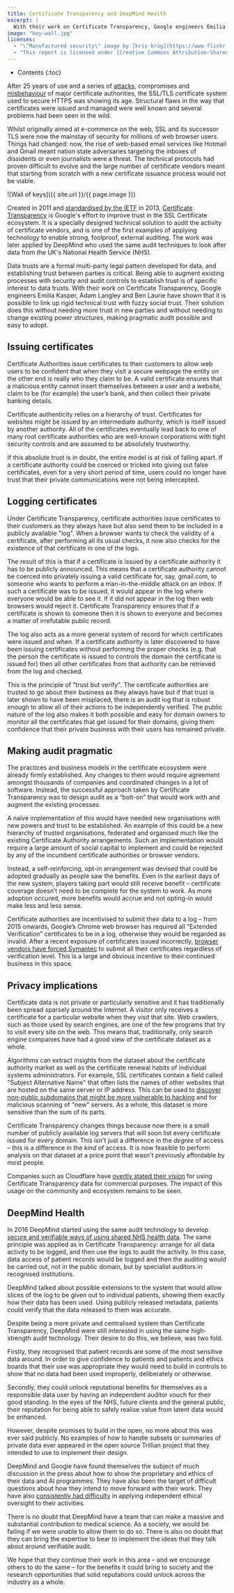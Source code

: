 ```yaml
---
title: Certificate Transparency and DeepMind Health
excerpt: |
  With their work on Certificate Transparency, Google engineers Emilia Kasper, Adam Langley and Ben Laurie have shown that it is possible to link rigid technical trust with fuzzy social trust. Their solution does this without needing more trust in new parties and without needing to change existing power structures, making pragmatic audit possible and easy to adopt.
image: "key-wall.jpg"
licenses:
  - "\"Manufactured security\" image by [kris krüg](https://www.flickr.com/photos/kk) used under [CC-BY-SA 2.0](https://creativecommons.org/licenses/by-sa/2.0)."
  - "This report is licensed under [Creative Commons Attribution-ShareAlike 4.0 International](https://creativecommons.org/licenses/by-sa/4.0/)."
---
```

* Contents
{:toc}

After 25 years of use and a series of [attacks](https://threatpost.com/final-report-diginotar-hack-shows-total-compromise-ca-servers-103112/77170/), compromises and [misbehaviour](https://security.googleblog.com/2016/10/distrusting-wosign-and-startcom.html) of major certificate authorities, the SSL/TLS certificate system used to secure HTTPS was showing its age. Structural flaws in the way that certificates were issued and managed were well known and several problems had been seen in the wild.

Whilst originally aimed at e-commerce on the web, SSL and its successor TLS were now the mainstay of security for millions of web browser users. Things had changed: now, the rise of web-based email services like Hotmail and Gmail meant nation state adversaries targeting the inboxes of dissidents or even journalists were a threat. The technical protocols had proven difficult to evolve and the large number of certificate vendors meant that starting from scratch with a new certificate issuance process would not be viable.

![Wall of keys]({{ site.url }}/{{ page.image }})

Created in 2011 and [standardised by the IETF](https://tools.ietf.org/html/rfc6962) in 2013, [Certificate Transparency](https://www.certificate-transparency.org/) is Google's effort to improve trust in the SSL Certificate ecosystem. It is a specially designed technical solution to audit the activity of certificate vendors, and is one of the first examples of applying technology to enable strong, foolproof, external auditing. The work was later applied by DeepMind who used the same audit techniques to look after data from the UK's National Health Service (NHS).

Data trusts are a formal multi-party legal pattern developed for data, and establishing trust between parties is critical. Being able to augment existing processes with security and audit controls to establish trust is of specific interest to data trusts. With their work on Certificate Transparency, Google engineers Emilia Kasper, Adam Langley and Ben Laurie have shown that it is possible to link up rigid technical trust with fuzzy social trust. Their solution does this without needing more trust in new parties and without needing to change existing power structures, making pragmatic audit possible and easy to adopt.

## Issuing certificates

Certificate Authorities issue certificates to their customers to allow web users to be confident that when they visit a secure webpage the entity on the other end is really who they claim to be. A valid certificate ensures that a malicious entity cannot insert themselves between a user and a website, claim to be (for example) the user’s bank, and then collect their private banking details.

Certificate authenticity relies on a hierarchy of trust. Certificates for websites might be issued by an intermediate authority, which is itself issued by another authority. All of the certificates eventually lead back to one of many root certificate authorities who are well-known corporations with tight security controls and are assumed to be absolutely trustworthy.

If this absolute trust is in doubt, the entire model is at risk of falling apart. If a certificate authority could be coerced or tricked into giving out false certificates, even for a very short period of time, users could no longer have trust that their private communications were not being intercepted.

## Logging certificates

Under Certificate Transparency, certificate authorities issue certificates to their customers as they always have but also send them to be included in a publicly available "log". When a browser wants to check the validity of a certificate, after performing all its usual checks, it now also checks for the existence of that certificate in one of the logs.

The result of this is that if a certificate is issued by a certificate authority it has to be publicly announced. This means that a certificate authority cannot be coerced into privately issuing a valid certificate for, say, gmail.com, to someone who wants to perform a man-in-the-middle attack on an inbox. If such a certificate was to be issued, it would appear in the log where everyone would be able to see it. If it did not appear in the log then web browsers would reject it. Certificate Transparency ensures that if a certificate is shown to someone then it is shown to everyone and becomes a matter of irrefutable public record.

The log also acts as a more general system of record for which certificates were issued and when. If a certificate authority is later discovered to have been issuing certificates without performing the proper checks (e.g. that the person the certificate is issued to controls the domain the certificate is issued for) then all other certificates from that authority can be retrieved from the log and checked.

This is the principle of "trust but verify". The certificate authorities are trusted to go about their business as they always have but if that trust is later shown to have been misplaced, there is an audit log that is robust enough to allow all of their actions to be independently verified. The public nature of the log also makes it both possible and easy for domain owners to monitor all the certificates that get issued for their domains, giving them confidence that their private business with their users has remained private.

## Making audit pragmatic

The practices and business models in the certificate ecosystem were already firmly established. Any changes to them would require agreement amongst thousands of companies and coordinated changes in a lot of software. Instead, the successful approach taken by Certificate Transparency was to design audit as a “bolt-on” that would work with and augment the existing processes.

A naïve implementation of this would have needed new organisations with new powers and trust to be established. An example of this could be a new hierarchy of trusted organisations, federated and organised much like the existing Certificate Authority arrangements. Such an implementation would require a large amount of social capital to implement and could be rejected by any of the incumbent certificate authorities or browser vendors.

Instead, a self-reinforcing, opt-in arrangement was devised that could be adopted gradually as people saw the benefits. Even in the earliest days of the new system, players taking part would still receive benefit – certificate coverage doesn’t need to be complete for the system to work. As more adoption occured, more benefits would accrue and not opting-in would make less and less sense.

Certificate authorities are incentivised to submit their data to a log – from 2015 onwards, Google’s Chrome web browser has required all “Extended Verification” certificates to be in a log, otherwise they would be regarded as invalid. After a recent exposure of certificates issued incorrectly, [browser vendors have forced Symantec](https://www.bankinfosecurity.com/google-outlines-plan-to-reject-symantecs-digital-certificates-a-9795) to submit all their certificates regardless of verification level. This is a large and obvious incentive to their continued business in this space.

## Privacy implications

Certificate data is not private or particularly sensitive and it has traditionally been spread sparsely around the Internet. A visitor only receives a certificate for a particular website when they visit that site. Web crawlers, such as those used by search engines, are one of the few programs that try to visit every site on the web. This means that, traditionally, only search engine companies have had a good view of the certificate dataset as a whole.

Algorithms can extract insights from the dataset about the certificate authority market as well as the certificate renewal habits of individual systems administrators. For example, SSL certificates contain a field called "Subject Alternative Name" that often lists the names of other websites that are hosted on the same server or IP address. This can be used to [discover non-public subdomains that might be more vulnerable to hacking](https://arxiv.org/pdf/1809.08325) and for malicious scanning of "new" servers. As a whole, this dataset is more sensitive than the sum of its parts.

Certificate Transparency changes things because now there is a small number of publicly available log servers that will soon list every certificate issued for every domain. This isn't just a difference in the *degree* of access – this is a difference in the *kind* of access. It is now feasible to perform analysis on that dataset at a price point that wasn't previously affordable by most people.

Companies such as Cloudflare have [overtly stated their vision](https://ct.cloudflare.com/about) for using Certificate Transparency data for commercial purposes. The impact of this usage on the community and ecosystem remains to be seen.

## DeepMind Health

In 2016 DeepMind started using the same audit technology to develop [secure and verifiable ways of using shared NHS health data](https://deepmind.com/blog/trust-confidence-verifiable-data-audit/). The same principle was applied as in Certificate Transparency: arrange for all data activity to be logged, and then use the logs to audit the activity. In this case, data access of patient records would be logged and then the auditing would be carried out, not in the public domain, but by specialist auditors in recognised institutions.

DeepMind talked about possible extensions to the system that would allow slices of the log to be given out to individual patients, showing them exactly how their data has been used. Using publicly released metadata, patients could verify that the data released to them was accurate.

Despite being a more private and centralised system than Certificate Transparency, DeepMind were still interested in using the same high-strength audit technology. Their desire to do this, we believe, was two fold.

Firstly, they recognised that patient records are some of the most sensitive data around. In order to give confidence to patients and patients and ethics boards that their use was appropriate they would need to build in controls to show that no data had been used improperly, deliberately or otherwise.

Secondly, they could unlock reputational benefits for themselves as a responsible data user by having an independent auditor vouch for their good standing. In the eyes of the NHS, future clients and the general public, their reputation for being able to safely realise value from latent data would be enhanced.

However, despite promises to build in the open, no more about this was ever said publicly. No examples of how to handle subsets or summaries of private data ever appeared in the open source Trillian project that they intended to use to implement their design.

DeepMind and Google have found themselves the subject of much discussion in the press about how to show the proprietary and ethics of their data and AI programmes. They have also been the target of difficult questions about how they intend to move forward with their work. They have also [consistently had difficulty](https://www.theverge.com/2019/4/4/18296113/google-ai-ethics-board-ends-controversy-kay-coles-james-heritage-foundation) in applying independent ethical oversight to their activities.

There is no doubt that DeepMind have a team that can make a massive and substantial contribution to medical science. As a society, we would be failing if we were unable to allow them to do so. There is also no doubt that they can bring the expertise to bear to implement the ideas that they talk about around verifiable audit.

We hope that they continue their work in this area – and we encourage others to do the same – for the benefits it could bring to society and the research opportunities that solid reputations could unlock across the industry as a whole.

